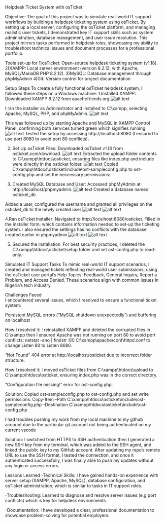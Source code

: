 Helpdesk Ticket System with osTicket

Objective: The goal of this project was to simulate real-world IT support workflows by building a helpdesk ticketing system using osTicket. By setting up a local server, configuring the osTicket platform, and managing realistic user tickets, I demonstrated key IT support skills such as system administration, database management, and user issue resolution. This project mirrors tasks performed in helpdesk roles, showcasing my ability to troubleshoot technical issues and document processes for a professional portfolio.

Tools set-up for
1)osTicket: Open-source helpdesk ticketing system (v1.18).
2)XAMPP: Local server environment (version 8.2.12, with Apache, MySQL/MariaDB PHP 8.2.12).
3)MySQL: Database management through phpMyAdmin
4)Git: Version control for project documentation


Setup Steps
To create a fully functional osTicket helpdesk system, I followed these steps on a Windows machine:
1.Installed XAMPP:
Downloaded XAMPP 8.2.12 from apachefriends.org
![alt text](Images/download%20xamp.png)


I ran the installer as Administrator and installed to C:\xampp, selecting Apache, MySQL, PHP, and phpMyAdmin.
![alt text](Images/download%20and%20install%20xamp.png)

This was followed up by starting Apache and MySQL in XAMPP Control Panel, confirming both services turned green which signifies running
![alt text](Images/start%20services.png)
Tested the setup by accessing http://localhost:8080 (I ensured to use port 8080 to avoid port 80 conflicts).

2. Set Up osTicket Files:
Downloaded osTicket v1.18 from osticket.com/download.
![alt text](Images/download%20os%20ticket.png)
Extracted the upload folder contents to C:\xampp\htdocs\osticket, ensuring files like index.php and include were directly in the osticket folder.
![alt text](Images/copyfilestowebserver.png)
Copied C:\xampp\htdocs\osticket\include\ost-sampleconfig.php to ost-config.php and set the neccessary permissions:

3. Created MySQL Database and User:
Accessed phpMyAdmin at http://localhost/phpmyadmin.
![alt text](Images/phpmyadmin.png)
Created a database named osticket_db

Added a user, configured the username and granted all privileges on the osticket_db to the newly created user
![alt text](Images/add%20users.png)
![alt text](Images/create%20user.png)

4.Ran osTicket Installer:
Navigated to http://localhost:8080/osticket.
Filled in the installer form; which contains information needed to set-up the ticketing system. I also ensured the settings has no conflicts with the database created earlier in phpmyadmin
![alt text](Images/osticket%20succesful%20installation.png)
![alt text](Images/support%20center.png)

5. Secured the Installation:
For best security practices, I deleted the C:\xampp\htdocs\osticket\setup folder and set ost-config.php to read-only.


Simulated IT Support Tasks
To mimic real-world IT support scenarios, I created and managed tickets reflecting real-world user submissions, using the osTicket user portal’s Help Topics: Feedback, General Inquiry, Report a Problem, and Access Denied. These scenarios align with common issues in Nigeria’s tech industry.


Challenges Faced  
I encountered several issues, which I resolved to ensure a functional ticket system:

Persistent MySQL errors (“MySQL shutdown unexpectedly”) and buffering on localhost

How I resolved it: I reinstalled XAMPP and deleted the corrupted files in C:\xampp then I ensured Apache was not running on port 80 to avoid port conflicts:
netstat -ano | findstr :80
C:\xampp\apache\conf\httpd.conf to change Listen 80 to Listen 8080.

“Not Found” 404 error at http://localhost/osticket due to incorrect folder structure.

How I resolved it: I moved osTicket files from C:\xampp\htdocs\upload to C:\xampp\htdocs\osticket, ensuring index.php was in the correct directory.

“Configuration file missing!” error for ost-config.php.

Solution: Copied ost-sampleconfig.php to ost-config.php and set write permissions:
Copy-Item -Path C:\xampp\htdocs\osticket\include\ost-sampleconfig.php -Destination C:\xampp\htdocs\osticket\include\ost-config.php

I had troubles pushing my work from my local machine to my github account due to the particular git account not being authenticated on my current vscode

Solution: I switched from HTTPS to SSH authentication then I generated a new SSH key from my terminal, which was added to the SSH agent, and linked the public key to my GitHub account. After updating my repo’s remote URL to use the SSH format, I tested the connection, and once it authenticated successfully, I was finally able to push my updates without any login or access errors.



Lessons Learned
-Technical Skills: I have gained hands-on experience with server setup (XAMPP, Apache, MySQL), database configuration, and osTicket administration, which is similar to tasks in IT support roles.

-Troubleshooting: Learned to diagnose and resolve server issues (e.g port conflicts) which is key for helpdesk environments.

-Documentation: I have developed a clear, professional documentation to showcase problem-solving for potential employers.

